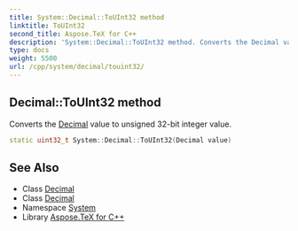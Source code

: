 ```yaml
---
title: System::Decimal::ToUInt32 method
linktitle: ToUInt32
second_title: Aspose.TeX for C++
description: 'System::Decimal::ToUInt32 method. Converts the Decimal value to unsigned 32-bit integer value in C++.'
type: docs
weight: 5500
url: /cpp/system/decimal/touint32/
---
```

## Decimal::ToUInt32 method


Converts the [Decimal](../) value to unsigned 32-bit integer value.

```cpp
static uint32_t System::Decimal::ToUInt32(Decimal value)
```

## See Also

* Class [Decimal](../)
* Class [Decimal](../)
* Namespace [System](../../)
* Library [Aspose.TeX for C++](../../../)
